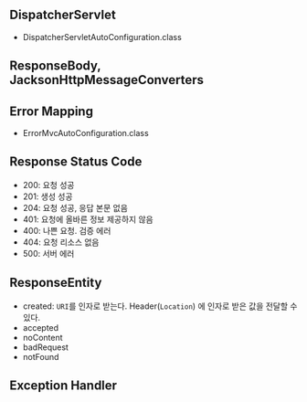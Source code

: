 ## DispatcherServlet

- DispatcherServletAutoConfiguration.class

## ResponseBody, JacksonHttpMessageConverters

## Error Mapping

- ErrorMvcAutoConfiguration.class

## Response Status Code

- 200: 요청 성공
- 201: 생성 성공
- 204: 요청 성공, 응답 본문 없음
- 401: 요청에 올바른 정보 제공하지 않음
- 400: 나쁜 요청. 검증 에러
- 404: 요청 리소스 없음
- 500: 서버 에러

## ResponseEntity

- created: `URI`를 인자로 받는다. Header(`Location`) 에 인자로 받은 값을 전달할 수 있다.
- accepted
- noContent
- badRequest
- notFound

## Exception Handler